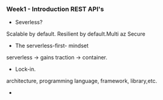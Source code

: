 ### Week1 - Introduction REST API's

- Severless?

Scalable by default.
Resilient by default.Multi az
Secure

- The serverless-first- mindset

serverless -> gains traction -> container.

- Lock-in.

architecture, programming language, framework, library,etc.


- 
